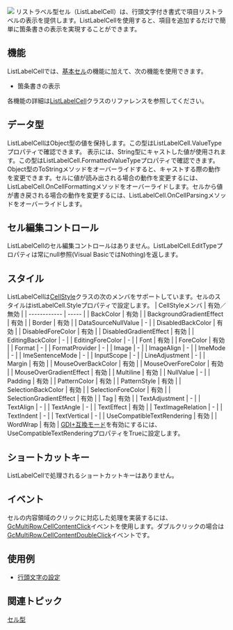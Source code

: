 ![](/DOCUMENT_SITE_LINK_PREFIX_HERE/document-site-files/images/f148c511-6e98-4b55-9904-150a375d5825/images/userguide/celltype_listlabelcell_01.png)
リストラベル型セル（ListLabelCell）は、行頭文字付き書式で項目リストラベルの表示を提供します。ListLabelCellを使用すると、項目を追加するだけで簡単に箇条書きの表示を実現することができます。

## 機能

ListLabelCellでは、[基本セル](gcdocsite__documentlink?toc-item-id=28dd4e2a-f861-4619-90a2-f710fa4a1ec4)の機能に加えて、次の機能を使用できます。
* 箇条書きの表示

各機能の詳細は[ListLabelCell](gcdocsite__documentlink?toc-item-id=f0904d07-edc0-492e-920c-d27e85a68c33)クラスのリファレンスを参照してください。

## データ型

ListLabelCellはObject型の値を保持します。この型はListLabelCell.ValueTypeプロパティで確認できます。
表示には、String型にキャストした値が使用されます。この型はListLabelCell.FormattedValueTypeプロパティで確認できます。
Object型のToStringメソッドをオーバーライドすると、キャストする際の動作を変更できます。セルに値が読み出される場合の動作を変更するには、ListLabelCell.OnCellFormattingメソッドをオーバーライドします。セルから値が書き戻される場合の動作を変更するには、ListLabelCell.OnCellParsingメソッドをオーバーライドします。

## セル編集コントロール

ListLabelCellのセル編集コントロールはありません。ListLabelCell.EditTypeプロパティは常にnull参照(Visual BasicではNothing)を返します。

## スタイル

ListLabelCellは[CellStyle](gcdocsite__documentlink?toc-item-id=af4fafb4-d9ba-4c3f-b97e-e49e17930e99)クラスの次のメンバをサポートしています。セルのスタイルはistLabelCell.Styleプロパティで設定します。
| CellStyleメンバ | 有効／無効 |
| ------------ | ----- |
| BackColor | 有効 |
| BackgroundGradientEffect | 有効 |
| Border | 有効 |
| DataSourceNullValue | - |
| DisabledBackColor | 有効 |
| DisabledForeColor | 有効 |
| DisabledGradientEffect | 有効 |
| EditingBackColor | - |
| EditingForeColor | - |
| Font | 有効 |
| ForeColor | 有効 |
| Format | - |
| FormatProvider | - |
| Image | - |
| ImageAlign | - |
| ImeMode | - |
| ImeSentenceMode | - |
| InputScope | - |
| LineAdjustment | - |
| Margin | 有効 |
| MouseOverBackColor | 有効 |
| MouseOverForeColor | 有効 |
| MouseOverGradientEffect | 有効 |
| Multiline | 有効 |
| NullValue | - |
| Padding | 有効 |
| PatternColor | 有効 |
| PatternStyle | 有効 |
| SelectionBackColor | 有効 |
| SelectionForeColor | 有効 |
| SelectionGradientEffect | 有効 |
| Tag | 有効 |
| TextAdjustment | - |
| TextAlign | - |
| TextAngle | - |
| TextEffect | 有効 |
| TextImageRelation | - |
| TextIndent | - |
| TextVertical | - |
| UseCompatibleTextRendering | 有効 |
| WordWrap | 有効 |
[GDI+互換モード](gcdocsite__documentlink?toc-item-id=9b34fee2-3101-44f6-8e71-6cd80cca6a4d)を有効にするには、UseCompatibleTextRenderingプロパティをTrueに設定します。

## ショートカットキー

ListLabelCellで処理されるショートカットキーはありません。

## イベント

セルの内容領域のクリックに対応した処理を実装するには、[GcMultiRow.CellContentClick](gcdocsite__documentlink?toc-item-id=a59fc2ac-3093-446c-98fe-5b601036b877)イベントを使用します。ダブルクリックの場合は[GcMultiRow.CellContentDoubleClick](gcdocsite__documentlink?toc-item-id=c87ff18a-8c70-408b-9728-dca7487b3ceb)イベントです。

## 使用例

* [行頭文字の設定](gcdocsite__documentlink?toc-item-id=3c53cf94-a9ec-43ec-91b5-55d70db12ab3)

## 関連トピック

[セル型](gcdocsite__documentlink?toc-item-id=53f8b81b-ef95-42e6-b7e8-1e7438c9cf39)